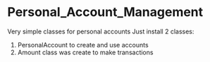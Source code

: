 # Personal_Account_Management
Very simple classes for personal accounts
Just install 2 classes: 
1. PersonalAccount to create and use accounts
2. Amount class was create to make transactions
